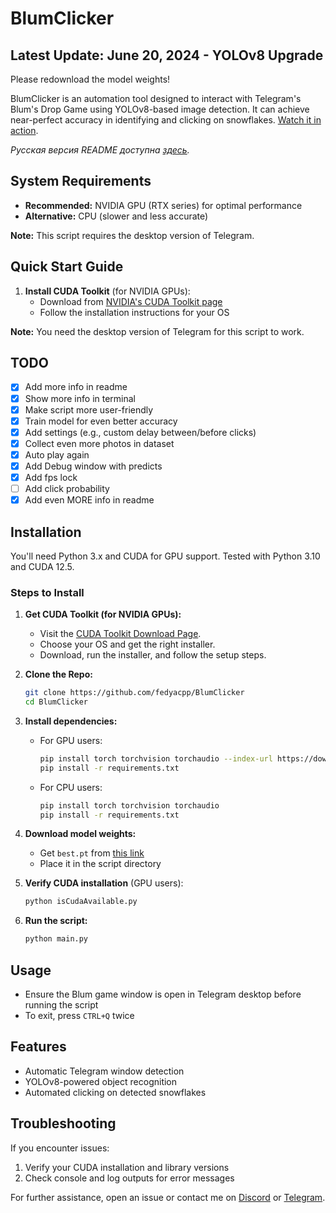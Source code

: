 # BlumClicker

## Latest Update: June 20, 2024 - YOLOv8 Upgrade
Please redownload the model weights!

BlumClicker is an automation tool designed to interact with Telegram's Blum's Drop Game using YOLOv8-based image detection. It can achieve near-perfect accuracy in identifying and clicking on snowflakes. [Watch it in action](https://photos.app.goo.gl/TYiW38Hc1g3Qqbnu5).

*Русская версия README доступна [здесь](https://github.com/fedyacpp/BlumClicker/blob/main/README_ru.md).*

## System Requirements

- **Recommended:** NVIDIA GPU (RTX series) for optimal performance
- **Alternative:** CPU (slower and less accurate)

**Note:** This script requires the desktop version of Telegram.

## Quick Start Guide

1. **Install CUDA Toolkit** (for NVIDIA GPUs):
   - Download from [NVIDIA's CUDA Toolkit page](https://developer.nvidia.com/cuda-downloads)
   - Follow the installation instructions for your OS

**Note:** You need the desktop version of Telegram for this script to work.

## TODO

- [x] Add more info in readme
- [x] Show more info in terminal
- [x] Make script more user-friendly
- [x] Train model for even better accuracy
- [x] Add settings (e.g., custom delay between/before clicks)
- [x] Collect even more photos in dataset
- [x] Auto play again
- [x] Add Debug window with predicts
- [x] Add fps lock
- [ ] Add click probability
- [x] Add even MORE info in readme

## Installation

You'll need Python 3.x and CUDA for GPU support. Tested with Python 3.10 and CUDA 12.5.

### Steps to Install

1. **Get CUDA Toolkit (for NVIDIA GPUs):**
   - Visit the [CUDA Toolkit Download Page](https://developer.nvidia.com/cuda-downloads).
   - Choose your OS and get the right installer.
   - Download, run the installer, and follow the setup steps.

2. **Clone the Repo:**
   ```bash
   git clone https://github.com/fedyacpp/BlumClicker
   cd BlumClicker
   ```

3. **Install dependencies:**
   - For GPU users:
     ```bash
     pip install torch torchvision torchaudio --index-url https://download.pytorch.org/whl/cu121
     pip install -r requirements.txt
     ```
   - For CPU users:
     ```bash
     pip install torch torchvision torchaudio
     pip install -r requirements.txt
     ```

4. **Download model weights:**
   - Get `best.pt` from [this link](https://drive.google.com/file/d/1lUTl4GulseoWs_vhPnYp0qkIYaumKMNg/view?usp=sharing)
   - Place it in the script directory

5. **Verify CUDA installation** (GPU users):
   ```bash
   python isCudaAvailable.py
   ```

6. **Run the script:**
   ```bash
   python main.py
   ```

## Usage

- Ensure the Blum game window is open in Telegram desktop before running the script
- To exit, press `CTRL+Q` twice

## Features

- Automatic Telegram window detection
- YOLOv8-powered object recognition
- Automated clicking on detected snowflakes

## Troubleshooting

If you encounter issues:
1. Verify your CUDA installation and library versions
2. Check console and log outputs for error messages

For further assistance, open an issue or contact me on [Discord](https://discord.com/users/fedyacpp) or [Telegram](t.me/fedyacpp).
